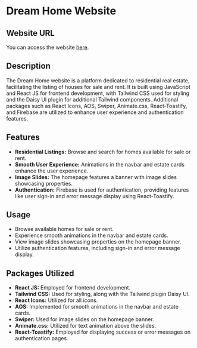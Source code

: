 # Dream Home Website
## Website URL

You can access the website [here](https://www.example.com).

## Description

The Dream Home website is a platform dedicated to residential real estate, facilitating the listing of houses for sale and rent. It is built using JavaScript and React JS for frontend development, with Tailwind CSS used for styling and the Daisy UI plugin for additional Tailwind components. Additional packages such as React Icons, AOS, Swiper, Animate.css, React-Toastify, and Firebase are utilized to enhance user experience and authentication features.

## Features

- **Residential Listings:** Browse and search for homes available for sale or rent.
- **Smooth User Experience:** Animations in the navbar and estate cards enhance the user experience.
- **Image Slides:** The homepage features a banner with image slides showcasing properties.
- **Authentication:** Firebase is used for authentication, providing features like user sign-in and error message display using React-Toastify.



## Usage

- Browse available homes for sale or rent.
- Experience smooth animations in the navbar and estate cards.
- View image slides showcasing properties on the homepage banner.
- Utilize authentication features, including sign-in and error message display.

## Packages Utilized

- **React JS:** Employed for frontend development.
- **Tailwind CSS:** Used for styling, along with the Tailwind plugin Daisy UI.
- **React Icons:** Utilized for all icons.
- **AOS:** Implemented for smooth animations in the navbar and estate cards.
- **Swiper:** Used for image slides on the homepage banner.
- **Animate.css:** Utilized for text animation above the slides.
- **React-Toastify:** Employed for displaying success or error messages on authentication pages.
